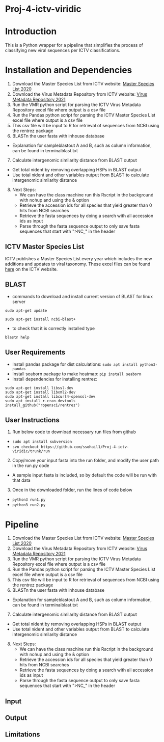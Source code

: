 # Proj-4-ictv-viridic

# Introduction
This is a Python wrapper for a pipeline that simplifies the process of classifying new viral sequences per ICTV classifications. 

# Installation and Dependencies

1. Download the Master Species List from ICTV website: [Master Species List 2020](https://talk.ictvonline.org/files/master-species-lists/m/msl/12314)
2. Download the Virus Metadata Repository from ICTV website: [Virus Metadata Repository 2021](https://talk.ictvonline.org/taxonomy/vmr/m/vmr-file-repository)
3. Run the VMR python script for parsing the ICTV Virus Metadata Repository excel file where output is a csv file
4. Run the Pandas python script for parsing the ICTV Master Species List excel file where output is a csv file
5. This csv file will be input to R for retrieval of sequences from NCBI using the rentrez package
6. BLASTn the user fasta with inhouse database
- Explanation for sampleblastout A and B, such as column information, can be found in terminalblast.txt
7. Calculate intergenomic similarity distance from BLAST output
- Get total nident by removing overlapping HSPs in BLAST output
- Use total nident and other variables output from BLAST to calculate intergenomic similarity distance
8. Next Steps: 
    - We can have the class machine run this Rscript in the background with nohup and using the & option
    - Retrieve the accession ids for all species that yield greater than 0 hits from NCBI searches
    - Retrieve the fasta sequences by doing a search with all accession ids as input
    - Parse through the fasta sequence output to only save fasta sequences that start with ">NC_" in the header

## ICTV Master Species List
ICTV publishes a Master Species List every year which includes the new additions and updates to viral taxonomy. These excel files can be found [here](https://talk.ictvonline.org/files/master-species-lists/m/msl) on the ICTV website.  

## BLAST
- commands to download and install current version of BLAST for linux server

```sudo apt-get update```

```sudo apt-get install ncbi-blast+```

- to check that it is correctly installed type

```blastn help```

## User Requirements
- Install pandas package for dist calculations: ```sudo apt install python3-pandas```
- Install seaborn package to make heatmap: ```pip install seaborn```
- Install dependencies for installing rentrez:
```
sudo apt-get install libssl-dev
sudo apt-get install libxml2-dev
sudo apt-get install libcurl4-openssl-dev
sudo apt install r-cran-devtools
install_github("ropensci/rentrez")
```
## User Instructions
1. Run below code to download necessary run files from github
- ```sudo apt install subversion```
- ```svn checkout https://github.com/ssohail1/Proj-4-ictv-viridic/trunk/run```
2. Copy/move your input fasta into the run folder, and modify the user path in the run.py code
- A sample input fasta is included, so by default the code will be run with that data
3. Once in the downloaded folder, run the lines of code below
- ```python3 run1.py```
- ```python3 run2.py```

# Pipeline
1. Download the Master Species List from ICTV website: [Master Species List 2020](https://talk.ictvonline.org/files/master-species-lists/m/msl/12314)
2. Download the Virus Metadata Repository from ICTV website: [Virus Metadata Repository 2021](https://talk.ictvonline.org/taxonomy/vmr/m/vmr-file-repository)
3. Run the VMR python script for parsing the ICTV Virus Metadata Repository excel file where output is a csv file
4. Run the Pandas python script for parsing the ICTV Master Species List excel file where output is a csv file
5. This csv file will be input to R for retrieval of sequences from NCBI using the rentrez package
6. BLASTn the user fasta with inhouse database
- Explanation for sampleblastout A and B, such as column information, can be found in terminalblast.txt
7. Calculate intergenomic similarity distance from BLAST output
- Get total nident by removing overlapping HSPs in BLAST output
- Use total nident and other variables output from BLAST to calculate intergenomic similarity distance
8. Next Steps: 
    - We can have the class machine run this Rscript in the background with nohup and using the & option
    - Retrieve the accession ids for all species that yield greater than 0 hits from NCBI searches
    - Retrieve the fasta sequences by doing a search with all accession ids as input
    - Parse through the fasta sequence output to only save fasta sequences that start with ">NC_" in the header
## Input

## Output

## Limitations
